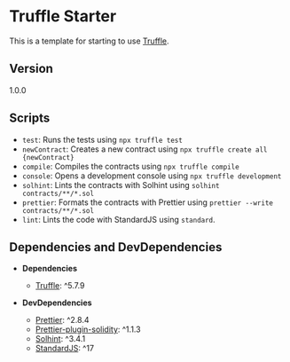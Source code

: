 
# Truffle Starter

This is a template for starting to use [Truffle](https://www.trufflesuite.com/truffle).

## Version
1.0.0

## Scripts
* `test`: Runs the tests using `npx truffle test` 
* `newContract`: Creates a new contract using `npx truffle create all {newContract}` 
* `compile`: Compiles the contracts using `npx truffle compile` 
* `console`: Opens a development console using `npx truffle development` 
* `solhint`: Lints the contracts with Solhint using `solhint contracts/**/*.sol` 
* `prettier`: Formats the contracts with Prettier using `prettier --write contracts/**/*.sol` 
* `lint`: Lints the code with StandardJS using `standard`.  

 ## Dependencies and DevDependencies 

 * **Dependencies**  

   * [Truffle](https://www.trufflesuite.com/truffle): ^5.7.9

 * **DevDependencies**  

   * [Prettier](https://prettier.io/): ^2.8.4  
   * [Prettier-plugin-solidity](https://github.com/prettier-solidity/prettier-plugin-solidity): ^1.1.3  
   * [Solhint](https://github.com/protofire/solhint): ^3.4.1   
   * [StandardJS](https://standardjs.com/): ^17